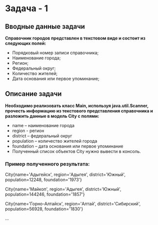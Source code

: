 # Задача - 1


## Вводные данные задачи

**Справочник городов представлен в текстовом виде и состоит из следующих полей:**

* Порядковый номер записи справочника;
* Наименование города;
* Регион;
* Федеральный округ;
* Количество жителей;
* Дата основания или первое упоминание;

## Описание задачи

**Необходимо реализовать класс Main, используя java.util.Scanner, прочесть информацию из текстового представления справочника и разложить данные в модель City с полями:**

* name – наименование города
* region - регион
* district – федеральный округ
* population – количество жителей города
* foundation – дата основания или первое упоминание
* Полученный список объектов City нужно вывести в консоль.

### Пример полученного результата:

City{name='Адыгейск', region='Адыгея', district='Южный', population=12248, foundation='1973'}

City{name='Майкоп', region='Адыгея', district='Южный', population=144246, foundation='1857'}

City{name='Горно-Алтайск', region='Алтай', district='Сибирский', population=56928, foundation='1830'}

…
